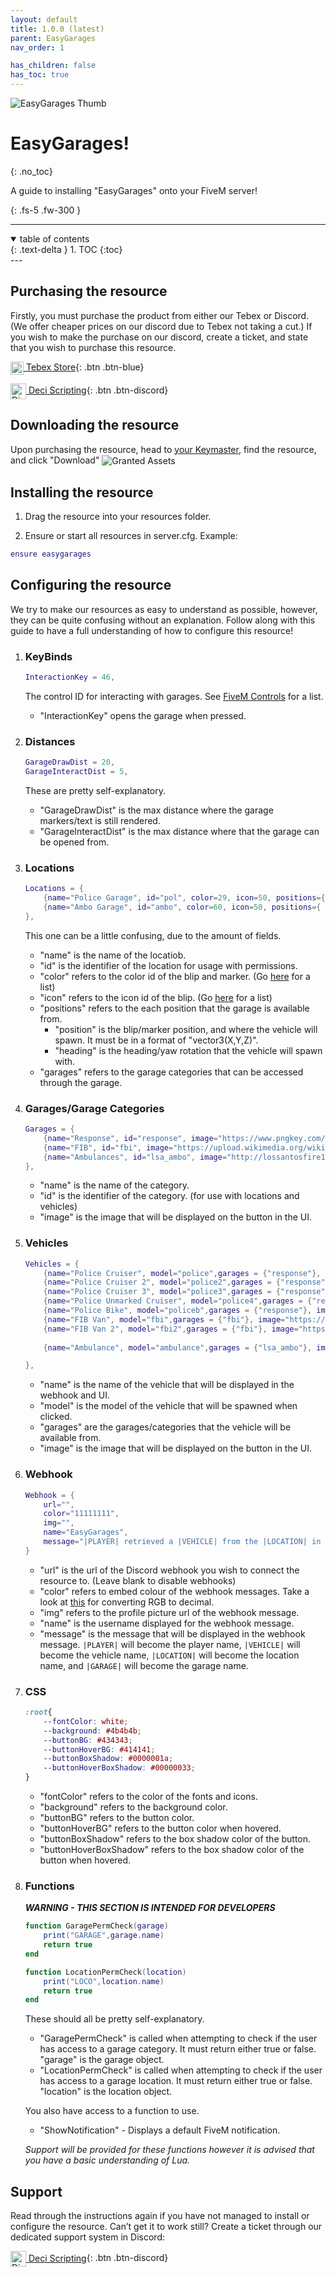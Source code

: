 ```yaml
---
layout: default
title: 1.0.0 (latest)
parent: EasyGarages
nav_order: 1

has_children: false
has_toc: true
---
```

<img class='cover-img' src='../../../assets/img/packages/easygarages-thumb.png' alt='EasyGarages Thumb' draggable='false'>



# EasyGarages!
{: .no_toc}

A guide to installing "EasyGarages" onto your FiveM server!

{: .fs-5 .fw-300 }

---
<details open markdown="block">
<summary>
table of contents
</summary>
{: .text-delta }
1. TOC
{:toc}
</details>
---

## Purchasing the resource

Firstly, you must purchase the product from either our Tebex or Discord. (We offer cheaper prices on our discord due to Tebex not taking a cut.)
If you wish to make the purchase on our discord, create a ticket, and state that you wish to purchase this resource.

[<img class='cover-img' width="21px" style="vertical-align: middle;" src='../../../assets/img/icons/prime.png' alt='Tebex' draggable='false'> Tebex Store](https://store.decidev.tk/){: .btn .btn-blue}

[<img class='cover-img' width="25px" style="vertical-align: middle;" src='../../../assets/img/icons/discord.png' alt='Discord' draggable='false'> Deci Scripting](https://ds.decidev.tk){: .btn .btn-discord}

## Downloading the resource

Upon purchasing the resource, head to [your Keymaster,](https://keymaster.fivem.net/asset-grants) find the resource, and click "Download"
<img class='cover-img' style="vertical-align: middle;" src='../../../assets/img/screenshots/granted_assets.png' alt='Granted Assets' draggable='false'>

## Installing the resource

1. Drag the resource into your resources folder.

2. Ensure or start all resources in server.cfg. Example:
```lua
ensure easygarages
```

## Configuring the resource

We try to make our resources as easy to understand as possible, however, they can be quite confusing without an explanation. Follow along with this guide to have a full understanding of how to configure this resource!


1. ### KeyBinds
    ```lua
    InteractionKey = 46,
    ```
    The control ID for interacting with garages. See [FiveM Controls](https://docs.fivem.net/docs/game-references/controls/) for a list.
    * "InteractionKey" opens the garage when pressed.

2. ### Distances
    ```lua
    GarageDrawDist = 20,
    GarageInteractDist = 5,
    ```
    These are pretty self-explanatory.
    * "GarageDrawDist" is the max distance where the garage markers/text is still rendered.
    * "GarageInteractDist" is the max distance where that the garage can be opened from.

3. ### Locations
    ```lua
    Locations = {
        {name="Police Garage", id="pol", color=29, icon=50, positions={ {position = vector3(442,-1021.78,28.54), heading = 90}, {position= vector3(532,-26,70.63), heading = 210} }, garages= {"response","fbi"}},
        {name="Ambo Garage", id="ambo", color=60, icon=50, positions={ {position = vector3(290,-591,43.19), heading = 340} }, garages= {"lsa_ambo"}}
    },
    ```
    This one can be a little confusing, due to the amount of fields.
    * "name" is the name of the locatiob.
    * "id" is the identifier of the location for usage with permissions.
    * "color" refers to the color id of the blip and marker. (Go [here](https://docs.fivem.net/docs/game-references/blips/#blip-colors/) for a list)
    * "icon" refers to the icon id of the blip. (Go [here](https://docs.fivem.net/docs/game-references/blips/) for a list)
    * "positions" refers to the each position that the garage is available from. 
        * "position" is the blip/marker position, and where the vehicle will spawn. It must be in a format of "vector3(X,Y,Z)".
        * "heading" is the heading/yaw rotation that the vehicle will spawn with.
    * "garages" refers to the garage categories that can be accessed through the garage.
    
4. ### Garages/Garage Categories
    ```lua
    Garages = {
        {name="Response", id="response", image="https://www.pngkey.com/png/full/912-9123331_gta-gtav-grandtheftautov-police-cop-cops-policedepartment-president.png"},
        {name="FIB", id="fbi", image="https://upload.wikimedia.org/wikipedia/commons/thumb/d/da/Seal_of_the_Federal_Bureau_of_Investigation.svg/800px-Seal_of_the_Federal_Bureau_of_Investigation.svg.png"},
        {name="Ambulances", id="lsa_ambo", image="http://lossantosfire1.weebly.com/uploads/1/1/8/3/118376042/p500_orig.png"},
    },
    ```
    * "name" is the name of the category.
    * "id" is the identifier of the category. (for use with locations and vehicles)
    * "image" is the image that will be displayed on the button in the UI.


5. ### Vehicles
    ```lua
    Vehicles = {
        {name="Police Cruiser", model="police",garages = {"response"}, image="https://static.wikia.nocookie.net/gtawiki/images/b/bd/PoliceCruiser-GTAV-front.png/"},
        {name="Police Cruiser 2", model="police2",garages = {"response"}, image="https://static.wikia.nocookie.net/gtawiki/images/b/b1/PoliceCruiser2-GTAV-front.png/"},
        {name="Police Cruiser 3", model="police3",garages = {"response"}, image="https://static.wikia.nocookie.net/gtawiki/images/6/6b/PoliceCruiser3-GTAV-front.png/"},
        {name="Police Unmarked Cruiser", model="police4",garages = {"response"}, image="https://static.wikia.nocookie.net/gtawiki/images/7/7b/UnmarkedCruiser-GTAV-front.png/"},
        {name="Police Bike", model="policeb",garages = {"response"}, image="https://static.wikia.nocookie.net/gtawiki/images/7/70/PoliceBike-GTAV-front.png/"},
        {name="FIB Van", model="fbi",garages = {"fbi"}, image="https://i.ytimg.com/vi/Xyx37H3v4Ak/maxresdefault.jpg"},
        {name="FIB Van 2", model="fbi2",garages = {"fbi"}, image="https://i.ytimg.com/vi/Xyx37H3v4Ak/maxresdefault.jpg"},
        
        {name="Ambulance", model="ambulance",garages = {"lsa_ambo"}, image="https://i.guim.co.uk/img/media/e44ebc954ac83a0cd28c664625344ee9fd27954e/0_133_4000_2401/master/4000.jpg?width=1200&height=1200&quality=85&auto=format&fit=crop&s=b767b0545eac273b043c4bed28209d4a"}

    },
    ```
    * "name" is the name of the vehicle that will be displayed in the webhook and UI.
    * "model" is the model of the vehicle that will be spawned when clicked.
    * "garages" are the garages/categories that the vehicle will be available from. 
    * "image" is the image that will be displayed on the button in the UI.


6. ### Webhook
    ```lua
    Webhook = {
        url="",
        color="11111111",
        img="",
        name="EasyGarages",
        message="|PLAYER| retrieved a |VEHICLE| from the |LOCATION| in the |GARAGE| garage!"
    }
    ```

    * "url" is the url of the Discord webhook you wish to connect the resource to. (Leave blank to disable webhooks)
    * "color" refers to embed colour of the webhook messages. Take a look at [this](https://www.checkyourmath.com/convert/color/rgb_decimal.php) for converting RGB to decimal.
    * "img" refers to the profile picture url of the webhook message.
    * "name" is the username displayed for the webhook message.
    * "message" is the message that will be displayed in the webhook message. `|PLAYER|` will become the player name, `|VEHICLE|` will become the vehicle name, `|LOCATION|` will become the location name, and `|GARAGE|` will become the garage name.
    
7. ### CSS
    ```css
    :root{
        --fontColor: white;
        --background: #4b4b4b;
        --buttonBG: #434343;
        --buttonHoverBG: #414141;
        --buttonBoxShadow: #0000001a;
        --buttonHoverBoxShadow: #00000033;
    }
    ```

    * "fontColor" refers to the color of the fonts and icons.
    * "background" refers to the background color.
    * "buttonBG" refers to the button color.
    * "buttonHoverBG" refers to the button color when hovered.
    * "buttonBoxShadow" refers to the box shadow color of the button.
    * "buttonHoverBoxShadow" refers to the box shadow color of the button when hovered.
9. ### Functions
    ***WARNING - THIS SECTION IS INTENDED FOR DEVELOPERS***
    ```lua
    function GaragePermCheck(garage)
        print("GARAGE",garage.name)
        return true
    end

    function LocationPermCheck(location)
        print("LOCO",location.name)
        return true
    end

    ```
    These should all be pretty self-explanatory.
    * "GaragePermCheck" is called when attempting to check if the user has access to a garage category. It must return either true or false. "garage" is the garage object.
    * "LocationPermCheck" is called when attempting to check if the user has access to a garage location. It must return either true or false. "location" is the location object.

    You also have access to a function to use.
    * "ShowNotification" - Displays a default FiveM notification.

    *Support will be provided for these functions however it is advised that you have a basic understanding of Lua.*
## Support

Read through the instructions again if you have not managed to install or configure the resource. Can’t get it to work still? Create a ticket through our dedicated support system in Discord:

[<img class='cover-img' width="25px" style="vertical-align: middle;" src='../../../assets/img/icons/discord.png' alt='Discord' draggable='false'> Deci Scripting](https://ds.decidev.tk){: .btn .btn-discord}